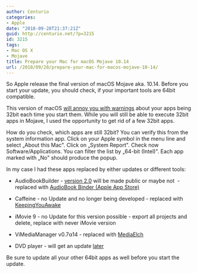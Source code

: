 ```yaml
---
author: Centurio
categories:
- Apple
date: "2018-09-28T21:37:21Z"
guid: http://centurio.net/?p=3215
id: 3215
tags:
- Mac OS X
- Mojave
title: Prepare your Mac for macOS Mojave 10.14
url: /2018/09/28/prepare-your-mac-for-macos-mojave-10-14/
---
```

So Apple release the final version of macOS Mojave aka. 10.14. Before you start your update, you should check, if your important tools are 64bit compatible.

This version of macOS [will annoy you with warnings](https://9to5mac.com/2018/06/05/macos-mojave-32-bit-support/) about your apps being 32bit each time you start them. While you will still be able to execute 32bit apps in Mojave, I used the opportunity to get rid of a few 32bit apps.

How do you check, which apps are still 32bit? You can verify this from the system information app. Click on your Apple symbol in the menu line and select &#8222;About this Mac". Click on &#8222;System Report". Check now Software/Applications. You can filter the list by &#8222;64-bit (Intel)". Each app marked with &#8222;No" should produce the popup.

In my case I had these apps replaced by either updates or different tools:

  * AudioBookBuilder - [version 2.0](http://www.splasmata.com/?p=3236﻿) will be made public or maybe not &nbsp;- replaced with [AudioBook Binder (Apple App Store)](https://apps.apple.com/de/app/audiobook-binder/id413969927?l=en&mt=12)&nbsp;
  * Caffeine - no Update and no longer being developed - replaced with [KeepingYouAwake](https://github.com/newmarcel/KeepingYouAwake)
  * iMovie 9 - no Update for this version possible - export all projects and delete, replace with never iMovie version  
    
  * ViMediaManager v0.7α14 - replaced with [MediaElch](https://www.kvibes.de/mediaelch/)
  * DVD player - will get an update [later](https://www.heise.de/mac-and-i/meldung/macOS-Apple-kuendigt-32-Bit-Apps-OpenGL-und-OpenCL-ab-4068653.html)

Be sure to update all your other 64bit apps as well before you start the update.&nbsp;